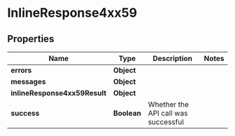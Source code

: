 # InlineResponse4xx59

## Properties
Name | Type | Description | Notes
------------ | ------------- | ------------- | -------------
**errors** | **Object** |  | 
**messages** | **Object** |  | 
**inlineResponse4xx59Result** | **Object** |  | 
**success** | **Boolean** | Whether the API call was successful | 
